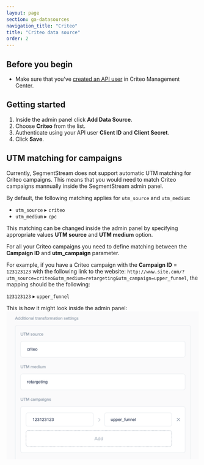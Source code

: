 ```yaml
---
layout: page
section: ga-datasources
navigation_title: "Criteo"
title: "Criteo data source"
order: 2
---
```


## Before you begin

* Make sure that you've [created an API user](https://support.criteo.com/s/article?article=API-Getting-Started&language=en_US) in Criteo Management Center.

## Getting started

1. Inside the admin panel click **Add Data Source**.
2. Choose **Criteo** from the list.
3. Authenticate using your API user **Client ID** and **Client Secret**.
4. Click **Save**.

## UTM matching for campaigns

Currently, SegmentStream does not support automatic UTM matching for Criteo campaigns. This means that you would need to match Criteo campaigns mannually inside the SegmentStream admin panel.

By default, the following matching applies for `utm_source` and `utm_medium`:
* `utm_source` ▸ `criteo`
* `utm_medium` ▸ `cpc`

This matching can be changed inside the admin panel by specifying appropriate values **UTM source** and **UTM medium** option.

For all your Criteo campaigns you need to define matching between the **Campaign ID** and **utm_campaign** parameter.

For example, if you have a Criteo campaign with the **Campaign ID** = `123123123` with the following link to the website: `http://www.site.com/?utm_source=criteo&utm_medium=retargeting&utm_campaign=upper_funnel`, the mapping should be the following:

`123123123` ▸ `upper_funnel`

This is how it might look inside the admin panel:
![Criteo URL params matching](/img/criteo/criteo-utm-params.png)
